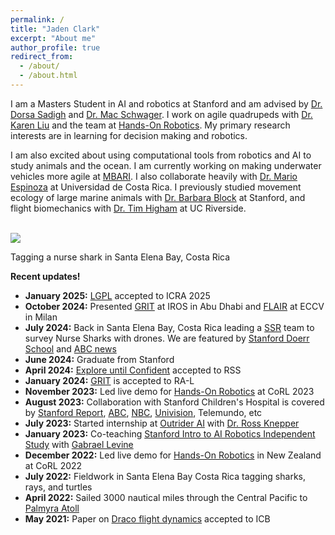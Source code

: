```yaml
---
permalink: /
title: "Jaden Clark"
excerpt: "About me"
author_profile: true
redirect_from: 
  - /about/
  - /about.html
---
```


I am a Masters Student in AI and robotics at Stanford and am advised by [Dr. Dorsa Sadigh](https://dorsa.fyi/) and [Dr. Mac Schwager](https://web.stanford.edu/~schwager/). I work on agile quadrupeds with [Dr. Karen Liu](https://engineering.stanford.edu/people/karen-liu) and the team at [Hands-On Robotics](https://handsonrobotics.org/about-us). My primary research interests are in learning for decision making and robotics.

I am also excited about using computational tools from robotics and AI to study animals and the ocean. I am currently working on making underwater vehicles more agile at [MBARI](https://www.mbari.org/). I also collaborate heavily with [Dr. Mario Espinoza](https://www.researchgate.net/profile/Mario-Espinoza-3) at Universidad de Costa Rica. I previously studied movement ecology of large marine animals with [Dr. Barbara Block](https://www.stanfordblocklab.org/) at Stanford, and flight biomechanics with [Dr. Tim Higham](https://biomechanics.ucr.edu/) at UC Riverside.

 <br/><img src='/images/jaden_nurseshark.png'>

 Tagging a nurse shark in Santa Elena Bay, Costa Rica

**Recent updates!**

- **January 2025:** [LGPL](https://lgpl-gaits.github.io) accepted to ICRA 2025  
- **October 2024:** Presented [GRIT](https://ieeexplore.ieee.org/document/10403995) at IROS in Abu Dhabi and [FLAIR](https://arxiv.org/abs/2501.05717) at ECCV in Milan  
- **July 2024:** Back in Santa Elena Bay, Costa Rica leading a [SSR](https://stanfordstudentrobotics.org/) team to survey Nurse Sharks with drones. We are featured by [Stanford Doerr School](https://woods.stanford.edu/news/pixels-protection-drones-offer-high-tech-lifeline-shark-conservation) and [ABC news](https://abc7news.com/post/chasing-sharks-meet-stanford-robotics-students-using-drones-artificial-intelligence-track-marine-life-other-creatures/15893736/)
- **June 2024:** Graduate from Stanford
- **April 2024:** [Explore until Confident](https://explore-eqa.github.io/) accepted to RSS  
- **January 2024:** [GRIT](https://ieeexplore.ieee.org/document/10403995) is accepted to RA-L  
- **November 2023:** Led live demo for [Hands-On Robotics](https://handsonrobotics.org/) at CoRL 2023  
- **August 2023:** Collaboration with Stanford Children's Hospital is covered by [Stanford Report](https://news.stanford.edu/stories/2023/08/robo-dogs-unleash-fun-joy-stanford-hospital), [ABC](https://abc7.com/stanford-university-robotic-puppies-hospital-patients/14762540/), [NBC](https://www.youtube.com/watch?v=NcPoppkXObQ&t=38s&ab_channel=StuartBowers), [Univision](https://www.youtube.com/live/6BVQGOm6NU0?t=24s), Telemundo, etc  
- **July 2023:** Started internship at [Outrider AI](https://www.outrider.ai/) with [Dr. Ross Knepper](https://rossknepper.com/)
- **January 2023:** Co-teaching [Stanford Intro to AI Robotics Independent Study](https://pupper-independent-study.readthedocs.io/en/latest/) with [Gabrael Levine](https://www.gabrael.io/)  
- **December 2022:** Led live demo for [Hands-On Robotics](https://handsonrobotics.org/) in New Zealand at CoRL 2022  
- **July 2022:** Fieldwork in Santa Elena Bay Costa Rica tagging sharks, rays, and turtles  
- **April 2022:** Sailed 3000 nautical miles through the Central Pacific to [Palmyra Atoll](https://stanfordatsea2022.blogspot.com/2022/06/palmyra-review.html)  
- **May 2021:** Paper on [Draco flight dynamics](https://academic.oup.com/icb/article/61/2/579/6278350) accepted to ICB  
